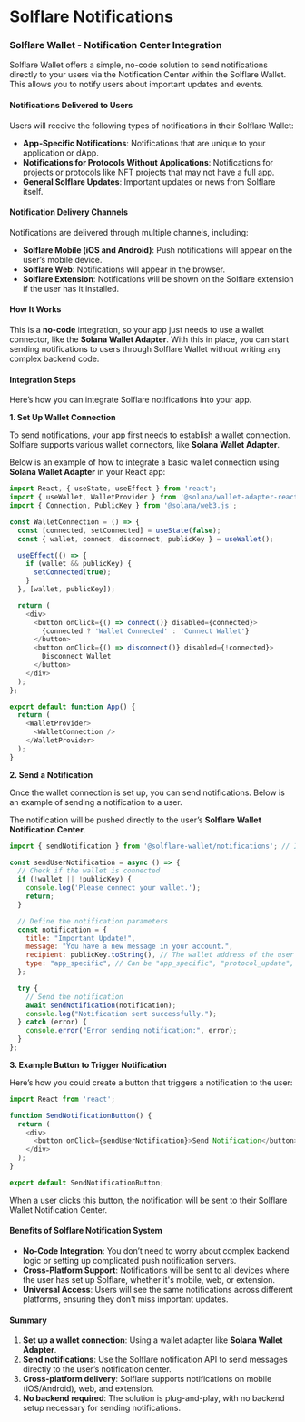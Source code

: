 # Solflare Notifications

### **Solflare Wallet - Notification Center Integration**

Solflare Wallet offers a simple, no-code solution to send notifications directly to your users via the Notification Center within the Solflare Wallet. This allows you to notify users about important updates and events.

#### **Notifications Delivered to Users**

Users will receive the following types of notifications in their Solflare Wallet:

* **App-Specific Notifications**: Notifications that are unique to your application or dApp.
* **Notifications for Protocols Without Applications**: Notifications for projects or protocols like NFT projects that may not have a full app.
* **General Solflare Updates**: Important updates or news from Solflare itself.

#### **Notification Delivery Channels**

Notifications are delivered through multiple channels, including:

* **Solflare Mobile (iOS and Android)**: Push notifications will appear on the user’s mobile device.
* **Solflare Web**: Notifications will appear in the browser.
* **Solflare Extension**: Notifications will be shown on the Solflare extension if the user has it installed.

#### **How It Works**

This is a **no-code** integration, so your app just needs to use a wallet connector, like the **Solana Wallet Adapter**. With this in place, you can start sending notifications to users through Solflare Wallet without writing any complex backend code.

#### **Integration Steps**

Here’s how you can integrate Solflare notifications into your app.

**1. Set Up Wallet Connection**

To send notifications, your app first needs to establish a wallet connection. Solflare supports various wallet connectors, like **Solana Wallet Adapter**.

Below is an example of how to integrate a basic wallet connection using **Solana Wallet Adapter** in your React app:

```javascript
import React, { useState, useEffect } from 'react';
import { useWallet, WalletProvider } from '@solana/wallet-adapter-react';
import { Connection, PublicKey } from '@solana/web3.js';

const WalletConnection = () => {
  const [connected, setConnected] = useState(false);
  const { wallet, connect, disconnect, publicKey } = useWallet();

  useEffect(() => {
    if (wallet && publicKey) {
      setConnected(true);
    }
  }, [wallet, publicKey]);

  return (
    <div>
      <button onClick={() => connect()} disabled={connected}>
        {connected ? 'Wallet Connected' : 'Connect Wallet'}
      </button>
      <button onClick={() => disconnect()} disabled={!connected}>
        Disconnect Wallet
      </button>
    </div>
  );
};

export default function App() {
  return (
    <WalletProvider>
      <WalletConnection />
    </WalletProvider>
  );
}
```

**2. Send a Notification**

Once the wallet connection is set up, you can send notifications. Below is an example of sending a notification to a user.

The notification will be pushed directly to the user’s **Solflare Wallet Notification Center**.

```javascript
import { sendNotification } from '@solflare-wallet/notifications'; // Import the notification function

const sendUserNotification = async () => {
  // Check if the wallet is connected
  if (!wallet || !publicKey) {
    console.log('Please connect your wallet.');
    return;
  }

  // Define the notification parameters
  const notification = {
    title: "Important Update!",
    message: "You have a new message in your account.",
    recipient: publicKey.toString(), // The wallet address of the user
    type: "app_specific", // Can be "app_specific", "protocol_update", or "general"
  };

  try {
    // Send the notification
    await sendNotification(notification);
    console.log("Notification sent successfully.");
  } catch (error) {
    console.error("Error sending notification:", error);
  }
};
```

**3. Example Button to Trigger Notification**

Here’s how you could create a button that triggers a notification to the user:

```javascript
import React from 'react';

function SendNotificationButton() {
  return (
    <div>
      <button onClick={sendUserNotification}>Send Notification</button>
    </div>
  );
}

export default SendNotificationButton;
```

When a user clicks this button, the notification will be sent to their Solflare Wallet Notification Center.

#### **Benefits of Solflare Notification System**

* **No-Code Integration**: You don’t need to worry about complex backend logic or setting up complicated push notification servers.
* **Cross-Platform Support**: Notifications will be sent to all devices where the user has set up Solflare, whether it's mobile, web, or extension.
* **Universal Access**: Users will see the same notifications across different platforms, ensuring they don't miss important updates.

#### **Summary**

1. **Set up a wallet connection**: Using a wallet adapter like **Solana Wallet Adapter**.
2. **Send notifications**: Use the Solflare notification API to send messages directly to the user’s notification center.
3. **Cross-platform delivery**: Solflare supports notifications on mobile (iOS/Android), web, and extension.
4. **No backend required**: The solution is plug-and-play, with no backend setup necessary for sending notifications.

